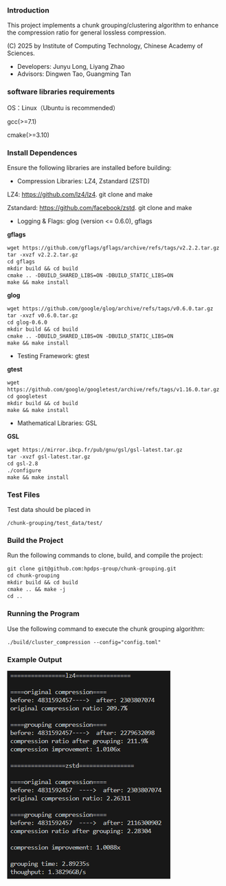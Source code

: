 ### Introduction
This project implements a chunk grouping/clustering algorithm to enhance the compression ratio for general lossless compression.

(C) 2025 by Institute of Computing Technology, Chinese Academy of Sciences.

* Developers: Junyu Long, Liyang Zhao
* Advisors: Dingwen Tao, Guangming Tan

### software libraries requirements
OS：Linux（Ubuntu is recommended）

gcc(>=7.1)

cmake(>=3.10)
 
### Install Dependences
Ensure the following libraries are installed before building:
- Compression Libraries: LZ4, Zstandard (ZSTD)

LZ4: https://github.com/lz4/lz4. git clone and make

Zstandard: https://github.com/facebook/zstd. git clone and make

- Logging & Flags: glog (version <= 0.6.0), gflags

**gflags**
```
wget https://github.com/gflags/gflags/archive/refs/tags/v2.2.2.tar.gz
tar -xvzf v2.2.2.tar.gz
cd gflags
mkdir build && cd build
cmake .. -DBUILD_SHARED_LIBS=ON -DBUILD_STATIC_LIBS=ON
make && make install
```

**glog**
```
wget https://github.com/google/glog/archive/refs/tags/v0.6.0.tar.gz
tar -xvzf v0.6.0.tar.gz
cd glog-0.6.0
mkdir build && cd build
cmake .. -DBUILD_SHARED_LIBS=ON -DBUILD_STATIC_LIBS=ON
make && make install
```

- Testing Framework: gtest

**gtest**
```
wget https://github.com/google/googletest/archive/refs/tags/v1.16.0.tar.gz
cd googletest
mkdir build && cd build
make && make install
```

- Mathematical Libraries: GSL

**GSL**
```
wget https://mirror.ibcp.fr/pub/gnu/gsl/gsl-latest.tar.gz
tar -xvzf gsl-latest.tar.gz
cd gsl-2.8
./configure
make && make install
```

### Test Files
Test data should be placed in
```
/chunk-grouping/test_data/test/
```

### Build the Project
Run the following commands to clone, build, and compile the project:

```
git clone git@github.com:hpdps-group/chunk-grouping.git
cd chunk-grouping
mkdir build && cd build
cmake .. && make -j
cd ..
```

### Running the Program
Use the following command to execute the chunk grouping algorithm:
```
./build/cluster_compression --config="config.toml"
```

### Example Output
![Example Output](example_output.png)
